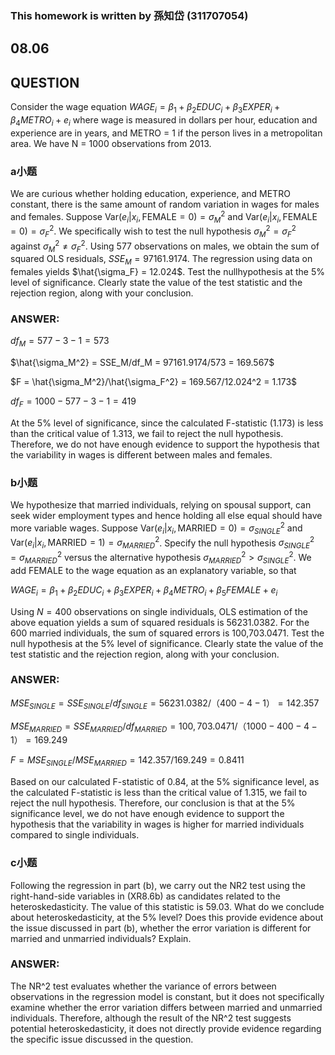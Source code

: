 ### This homework is written by 孫知岱 (311707054)
## 08.06
## QUESTION

Consider the wage equation 
$WAGE_i = \beta_1 + \beta_2 EDUC_i + \beta_3 EXPER_i + \beta_4 METRO_i + e_i$
 where wage is measured in dollars per hour, education and experience are in years, and METRO = 1
 if the person lives in a metropolitan area. We have N = 1000 observations from 2013.

### a小题
We are curious whether holding education, experience, and METRO constant, there is the same amount of random variation in wages for males and females. Suppose $\text{Var}(e_i| x_i, \text{FEMALE} = 0) = \sigma_M^2$ and $\text{Var}(e_i| x_i, \text{FEMALE} = 0) = \sigma_F^2$. We specifically wish to test the null hypothesis $\sigma_M^2=\sigma_F^2$ against $\sigma_M^2 ≠\sigma_F^2$. Using 577 observations on males, we obtain the sum of squared OLS residuals, $SSE_M = 97161.9174$. The regression using data on females yields $\hat{\sigma_F} = 12.024$. Test the nullhypothesis at the 5% level of significance. Clearly state the value of the test statistic and the rejection region, along with your conclusion.

### ANSWER:

$df_M = 577-3-1 =573$

$\hat{\sigma_M^2} = SSE_M/df_M = 97161.9174/573 = 169.567$

$F = \hat{\sigma_M^2}/\hat{\sigma_F^2} = 169.567/12.024^2 = 1.173$

$df_F = 1000-577-3-1 =419$

At the 5% level of significance, since the calculated F-statistic (1.173) is less than the critical value of 1.313, we fail to reject the null hypothesis. Therefore, we do not have enough evidence to support the hypothesis that the variability in wages is different between males and females.

### b小题
We hypothesize that married individuals, relying on spousal support, can seek wider employment types and hence holding all else equal should have more variable wages. Suppose
$\text{Var}(e_i| x_i, \text{MARRIED} = 0) = \sigma_{SINGLE}^2$ and $\text{Var}(e_i| x_i, \text{MARRIED} = 1) = \sigma_{MARRIED}^2$. Specify the null hypothesis $\sigma_{SINGLE}^2=\sigma_{MARRIED}^2$ versus the alternative hypothesis $\sigma_{MARRIED}^2>\sigma_{SINGLE} ^2$. We add FEMALE to the wage equation as an explanatory variable, so that 

$WAGE_i = \beta_1 + \beta_2 EDUC_i + \beta_3 EXPER_i + \beta_4 METRO_i +\beta_5 FEMALE+ e_i$

Using $N = 400$ observations on single individuals, OLS estimation of the above equation yields a sum of squared residuals is 56231.0382. For the 600 married individuals, the sum of squared errors is 100,703.0471. Test the null hypothesis at the 5% level of significance. Clearly state the value of the test statistic and the rejection region, along with your conclusion.

### ANSWER:

$MSE_{SINGLE} = SSE_{SINGLE} / df_{SINGLE} = 56231.0382 / （400-4-1） = 142.357$

$MSE_{MARRIED} = SSE_{MARRIED} / df_{MARRIED} = 100,703.0471 / （1000-400-4-1） = 169.249$

$F = MSE_{SINGLE}/MSE_{MARRIED} = 142.357/169.249 = 0.8411$

Based on our calculated F-statistic of 0.84, at the 5% significance level, as the calculated F-statistic is less than the critical value of 1.315, we fail to reject the null hypothesis.
Therefore, our conclusion is that at the 5% significance level, we do not have enough evidence to support the hypothesis that the variability in wages is higher for married individuals compared to single individuals.

### c小题
Following the regression in part (b), we carry out the NR2 test using the right-hand-side variables in (XR8.6b) as candidates related to the heteroskedasticity. The value of this statistic is 59.03.
What do we conclude about heteroskedasticity, at the 5% level? Does this provide evidence about the issue discussed in part (b), whether the error variation is different for married and unmarried individuals? Explain.

### ANSWER:

The NR^2 test evaluates whether the variance of errors between observations in the regression model is constant, but it does not specifically examine whether the error variation differs between married and unmarried individuals. Therefore, although the result of the NR^2 test suggests potential heteroskedasticity, it does not directly provide evidence regarding the specific issue discussed in the question.

